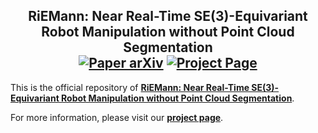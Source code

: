 <h2 align="center">
  <b>RiEMann: Near Real-Time SE(3)-Equivariant Robot Manipulation without Point Cloud Segmentation</b>

<div align="center">
    <a href="https://github.com/HeegerGao/RiEMann" target="_blank">
    <img src="https://img.shields.io/badge/Paper-arXiv-green" alt="Paper arXiv"></a>
    <a href="https://github.com/HeegerGao/RiEMann" target="_blank">
    <img src="https://img.shields.io/badge/Page-RiEMann-blue" alt="Project Page"/></a>
</div>
</h2>

This is the official repository of [**RiEMann: Near Real-Time SE(3)-Equivariant Robot Manipulation without Point Cloud Segmentation**](https://github.com/HeegerGao/RiEMann).

For more information, please visit our [**project page**](https://github.com/HeegerGao/RiEMann).
